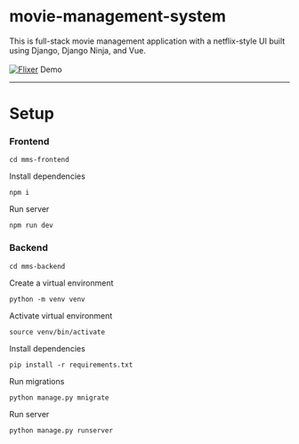 # movie-management-system
This is full-stack movie management application with a netflix-style UI built using Django, Django Ninja, and Vue. 
\
\
[![Flixer](https://github.com/user-attachments/assets/335fe358-079c-4430-bf6c-13509f418dbc)](https://streamable.com/46z08q)
Demo
___
# Setup

### Frontend
```
cd mms-frontend
```
Install dependencies
```
npm i
```
Run server
```
npm run dev
```

### Backend
```
cd mms-backend
```
Create a virtual environment
```
python -m venv venv
```
Activate virtual environment
```
source venv/bin/activate
```
Install dependencies
```
pip install -r requirements.txt
```
Run migrations
```
python manage.py mnigrate
```
Run server
```
python manage.py runserver
```
